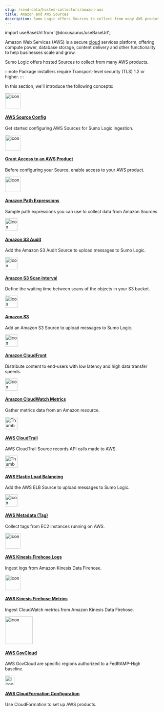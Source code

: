 ```yaml
---
slug: /send-data/hosted-collectors/amazon-aws
title: Amazon and AWS Sources
description: Sumo Logic offers Sources to collect from many AWS products.
---
```


import useBaseUrl from '@docusaurus/useBaseUrl';

Amazon Web Services (AWS) is a secure [cloud](https://aws.amazon.com/what-is-cloud-computing/) services platform, offering compute power, database storage, content delivery and other functionality to help businesses scale and grow.

Sumo Logic offers hosted Sources to collect from many AWS products.

:::note
Package installers require Transport-level security (TLS) 1.2 or higher.
:::

In this section, we'll introduce the following concepts:

<div className="box-wrapper" >
<div className="box smallbox card">
  <div className="container">
  <a href="/docs/send-data/hosted-collectors/amazon-aws/aws-sources"><img src='https://upload.wikimedia.org/wikipedia/commons/9/93/Amazon_Web_Services_Logo.svg' alt="icon" width="50"/><h4>AWS Source Config</h4></a>
  <p>Get started configuring AWS Sources for Sumo Logic ingestion.</p>
  </div>
</div>
<div className="box smallbox card">
  <div className="container">
  <a href="/docs/send-data/hosted-collectors/amazon-aws/grant-access-aws-product"><img src='https://upload.wikimedia.org/wikipedia/commons/9/93/Amazon_Web_Services_Logo.svg' alt="icon" width="50"/><h4>Grant Access to an AWS Product</h4></a>
  <p>Before configuring your Source, enable access to your AWS product.</p>
  </div>
</div>
<div className="box smallbox card">
  <div className="container">
  <a href="/docs/send-data/hosted-collectors/amazon-aws/amazon-path-expressions"><img src='https://upload.wikimedia.org/wikipedia/commons/9/93/Amazon_Web_Services_Logo.svg' alt="icon" width="50"/><h4>Amazon Path Expressions</h4></a>
  <p>Sample path expressions you can use to collect data from Amazon Sources.</p>
  </div>
</div>
<div className="box smallbox card">
  <div className="container">
  <a href="/docs/send-data/hosted-collectors/amazon-aws/amazon-s3-audit-source"><img src={useBaseUrl('img/integrations/amazon-aws/s3audit.png')} alt="icon" width="40"/><h4>Amazon S3 Audit</h4></a>
  <p>Add the Amazon S3 Audit Source to upload messages to Sumo Logic.</p>
  </div>
</div>
<div className="box smallbox card">
  <div className="container">
  <a href="/docs/send-data/hosted-collectors/amazon-aws/aws-s3-scan-interval-sources"><img src={useBaseUrl('img/integrations/amazon-aws/s3audit.png')} alt="icon" width="40"/><h4>Amazon S3 Scan Interval</h4></a>
  <p>Define the waiting time between scans of the objects in your S3 bucket.</p>
  </div>
</div>
<div className="box smallbox card">
  <div className="container">
  <a href="/docs/send-data/hosted-collectors/amazon-aws/aws-s3-source"><img src={useBaseUrl('img/integrations/amazon-aws/s3audit.png')} alt="icon" width="40"/><h4>Amazon S3</h4></a>
  <p>Add an Amazon S3 Source to upload messages to Sumo Logic.</p>
  </div>
</div>
<div className="box smallbox card">
  <div className="container">
  <a href="/docs/send-data/hosted-collectors/amazon-aws/amazon-cloudfront-source"><img src={useBaseUrl('img/integrations/amazon-aws/cloudfront.png')} alt="icon" width="40"/><h4>Amazon CloudFront</h4></a>
  <p>Distribute content to end-users with low latency and high data transfer speeds.</p>
  </div>
</div>
<div className="box smallbox card">
  <div className="container">
  <a href="/docs/send-data/hosted-collectors/amazon-aws/amazon-cloudwatch-source-metrics"><img src={useBaseUrl('img/send-data/cloudwatch-icon.png')} alt="icon" width="40"/><h4>Amazon CloudWatch Metrics</h4></a>
  <p>Gather metrics data from an Amazon resource.</p>
  </div>
</div>
<div className="box smallbox card">
  <div className="container">
  <a href="/docs/send-data/hosted-collectors/amazon-aws/aws-cloudtrail-source"><img src={useBaseUrl('img/send-data/cloudtrail-source.png')} alt="Thumbnail icon" width="40"/><h4>AWS CloudTrail</h4></a>
  <p>AWS CloudTrail Source records API calls made to AWS.</p>
  </div>
</div>
<div className="box smallbox card">
  <div className="container">
  <a href="/docs/send-data/hosted-collectors/amazon-aws/aws-elastic-load-balancing-source"><img src={useBaseUrl('img/integrations/amazon-aws/elb.png')} alt="Thumbnail icon" width="40"/><h4>AWS Elastic Load Balancing</h4></a>
  <p>Add the AWS ELB Source to upload messages to Sumo Logic.</p>
  </div>
</div>
<div className="box smallbox card">
  <div className="container">
  <a href="/docs/send-data/hosted-collectors/amazon-aws/aws-metadata-tag-source"><img src={useBaseUrl('img/send-data/aws-metadata-tag.png')} alt="icon" width="40"/><h4>AWS Metadata (Tag)</h4></a>
  <p>Collect tags from EC2 instances running on AWS.</p>
  </div>
</div>
<div className="box smallbox card">
  <div className="container">
  <a href="/docs/send-data/hosted-collectors/amazon-aws/aws-kinesis-firehose-logs-source"><img src={useBaseUrl('img/send-data/aws-kinesis-firehose-logs.png')} alt="icon" width="50"/><h4>AWS Kinesis Firehose Logs</h4></a>
  <p>Ingest logs from Amazon Kinesis Data Firehose.</p>
  </div>
</div>
<div className="box smallbox card">
  <div className="container">
  <a href="/docs/send-data/hosted-collectors/amazon-aws/aws-kinesis-firehose-metrics-source"><img src={useBaseUrl('img/send-data/aws-kinesis-firehose-metrics.png')} alt="icon" width="50"/><h4>AWS Kinesis Firehose Metrics</h4></a>
  <p>Ingest CloudWatch metrics from Amazon Kinesis Data Firehose.</p>
  </div>
</div>
<div className="box smallbox card">
  <div className="container">
  <a href="/docs/send-data/hosted-collectors/amazon-aws/collection-aws-govcloud"><img src={useBaseUrl('img/send-data/AWSGovCloudUS-Logo.jpeg')} alt="icon" width="90"/><h4>AWS GovCloud</h4></a>
  <p>AWS GovCloud are specific regions authorized to a FedRAMP-High baseline.</p>
  </div>
</div>
<div className="box smallbox card">
  <div className="container">
  <a href="/docs/send-data/hosted-collectors/amazon-aws/configure-your-aws-source-cloudformation"><img src={useBaseUrl('img/send-data/aws-cloudformation.svg')} alt="icon" width="30"/><h4>AWS CloudFormation Configuration</h4></a>
  <p>Use CloudFormation to set up AWS products.</p>
  </div>
</div>
</div>
